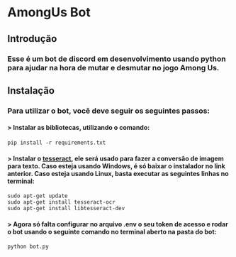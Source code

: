 # AmongUs Bot
## Introdução
### Esse é um bot de discord em desenvolvimento usando python para ajudar na hora de mutar e desmutar no jogo Among Us.
## Instalação
### Para utilizar o bot, você deve seguir os seguintes passos:
#### > Instalar as bibliotecas, utilizando o comando:
```shell
pip install -r requirements.txt 
```
#### > Instalar o [tesseract](https://github.com/UB-Mannheim/tesseract/wiki), ele será usado para fazer a conversão de imagem para texto. Caso esteja usando Windows, é só baixar o instalador no link anterior. Caso esteja usando Linux, basta executar as seguintes linhas no terminal:
```shell
sudo apt-get update
sudo apt-get install tesseract-ocr
sudo apt-get install libtesseract-dev 
```
#### > Agora só falta configurar no arquivo .env o seu token de acesso e rodar o bot usando o seguinte comando no terminal aberto na pasta do bot:
```shell
python bot.py
```
